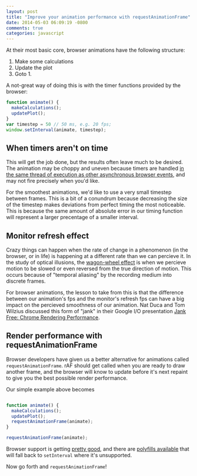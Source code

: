 ```yaml
---
layout: post
title: "Improve your animation performance with requestAnimationFrame"
date: 2014-05-03 06:09:19 -0800
comments: true
categories: javascript
---
```


At their most basic core, browser animations have the following structure:


  1. Make some calculations
  2. Update the plot
  3. Goto 1.

A not-great way of doing this is with the timer functions provided by the browser:

```javascript
function animate() {
  makeCalculations();
  updatePlot();
}
var timestep = 50 // 50 ms, e.g. 20 fps;
window.setInterval(animate, timestep);
```

## When timers aren't on time

This will get the job done, but the results often leave much to be desired.  The animation may be choppy and uneven because timers are handled [in the same thread of execution as other asynchronous browser events](http://ejohn.org/blog/how-javascript-timers-work/), and may not fire precisely when you'd like.

For the smoothest animations, we'd like to use a very small timestep between frames.  This is a bit of a conundrum because decreasing the size of the timestep makes deviations from perfect timing the most noticeable.  This is because the same amount of absolute error in our timing function will represent a larger precentage of a smaller interval.

## Monitor refresh effect

Crazy things can happen when the rate of change in a phenomenon (in the browser, or in life) is happening at a different rate than we can percieve it.  In the study of optical illusions, the [wagon-wheel effect](http://en.wikipedia.org/wiki/Wagon-wheel_effect) is when we percieve motion to be slowed or even reversed from the true direction of motion. This occurs because of "temporal aliasing" by the recording medium into discrete frames.

For browser animations, the lesson to take from this is that the difference between our animation's fps and the monitor's refresh fps can have a big impact on the percieved smoothness of our animation.  Nat Duca and Tom Wilzius discussed this form of "jank" in their Google I/O presentation [Jank Free: Chrome Rendering Performance](http://www.youtube.com/watch?v=n8ep4leoN9A).

## Render performance with requestAnimationFrame

Browser developers have given us a better alternative for animations called `requestAnimationFrame`.  rAF should get called when you are ready to draw another frame, and the browser will know to update before it's next repaint to give you the best possible render performance.

Our simple example above becomes

```javascript

function animate() {
  makeCalculations();
  updatePlot();
  requestAnimationFrame(animate);
}

requestAnimationFrame(animate);
```

Browser support is getting [pretty good](http://caniuse.com/#feat=requestanimationframe), and there are [polyfills available](https://gist.github.com/paulirish/1579671) that will fall back to `setInterval` where it's unsupported.

Now go forth and `requestAnimationFrame`!